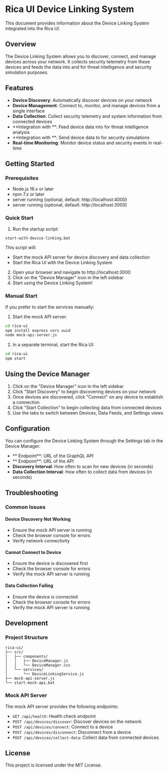 # Rica UI Device Linking System

This document provides information about the Device Linking System integrated into the Rica UI.

## Overview

The Device Linking System allows you to discover, connect, and manage devices across your network. It collects security telemetry from these devices and feeds the data into  and  for threat intelligence and security simulation purposes.

## Features

- **Device Discovery**: Automatically discover devices on your network
- **Device Management**: Connect to, monitor, and manage devices from a single interface
- **Data Collection**: Collect security telemetry and system information from connected devices
- **Integration with **: Feed device data into  for threat intelligence analysis
- **Integration with **: Send device data to  for security simulations
- **Real-time Monitoring**: Monitor device status and security events in real-time

## Getting Started

### Prerequisites

- Node.js 16.x or later
- npm 7.x or later
-  server running (optional, default: http://localhost:4000)
-  server running (optional, default: http://localhost:3000)

### Quick Start

1. Run the startup script:

```bash
start-with-device-linking.bat
```

This script will:
- Start the mock API server for device discovery and data collection
- Start the Rica UI with the Device Linking System

2. Open your browser and navigate to http://localhost:3000
3. Click on the "Device Manager" icon in the left sidebar
4. Start using the Device Linking System!

### Manual Start

If you prefer to start the services manually:

1. Start the mock API server:

```bash
cd rica-ui
npm install express cors uuid
node mock-api-server.js
```

2. In a separate terminal, start the Rica UI:

```bash
cd rica-ui
npm start
```

## Using the Device Manager

1. Click on the "Device Manager" icon in the left sidebar
2. Click "Start Discovery" to begin discovering devices on your network
3. Once devices are discovered, click "Connect" on any device to establish a connection
4. Click "Start Collection" to begin collecting data from connected devices
5. Use the tabs to switch between Devices, Data Feeds, and Settings views

## Configuration

You can configure the Device Linking System through the Settings tab in the Device Manager:

- ** Endpoint**: URL of the  GraphQL API
- ** Endpoint**: URL of the  API
- **Discovery Interval**: How often to scan for new devices (in seconds)
- **Data Collection Interval**: How often to collect data from devices (in seconds)

## Troubleshooting

### Common Issues

#### Device Discovery Not Working

- Ensure the mock API server is running
- Check the browser console for errors
- Verify network connectivity

#### Cannot Connect to Device

- Ensure the device is discovered first
- Check the browser console for errors
- Verify the mock API server is running

#### Data Collection Failing

- Ensure the device is connected
- Check the browser console for errors
- Verify the mock API server is running

## Development

### Project Structure

```
rica-ui/
├── src/
│   ├── components/
│   │   ├── DeviceManager.js
│   │   └── DeviceManager.css
│   └── services/
│       └── DeviceLinkingService.js
├── mock-api-server.js
└── start-mock-api.bat
```

### Mock API Server

The mock API server provides the following endpoints:

- `GET /api/health`: Health check endpoint
- `POST /api/devices/discover`: Discover devices on the network
- `POST /api/devices/connect`: Connect to a device
- `POST /api/devices/disconnect`: Disconnect from a device
- `POST /api/devices/collect-data`: Collect data from connected devices

## License

This project is licensed under the MIT License.
